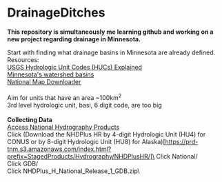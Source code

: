 # DrainageDitches
**This repository is simultaneously me learning github and working on a new project regarding drainage in Minnesota.**

Start with finding what drainage basins in Minnesota are already defined.\
Resources:\
[USGS Hydrologic Unit Codes (HUCs) Explained](https://nas.er.usgs.gov/hucs.aspx)\
[Minnesota's watershed basins](https://www.dnr.state.mn.us/watersheds/map.html)\
[National Map Downloader](https://apps.nationalmap.gov/downloader/#/)\
\
Aim for units that have an area ~100km<sup>2</sup>\
3rd level hydrologic unit, basi, 6 digit code, are too big\
\
**Collecting Data**\
[Access National Hydrography Products](https://www.usgs.gov/national-hydrography/access-national-hydrography-products)\
Click (Download the NHDPlus HR by 4-digit Hydrologic Unit (HU4) for CONUS or by 8-digit Hydrologic Unit (HU8) for Alaska)[https://prd-tnm.s3.amazonaws.com/index.html?prefix=StagedProducts/Hydrography/NHDPlusHR/]\
Click National/\
Click GDB/\
Click NHDPlus_H_National_Release_1_GDB.zip\

